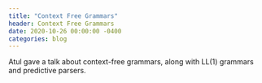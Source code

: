```yaml
---
title: "Context Free Grammars"
header: Context Free Grammars
date: 2020-10-26 00:00:00 -0400
categories: blog
---
```


Atul gave a talk about context-free grammars, along with LL(1) grammars and predictive parsers.
